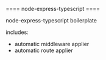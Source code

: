 ==== node-express-typescript ====

node-express-typescript boilerplate

includes: 
- automatic middleware applier
- automatic route applier